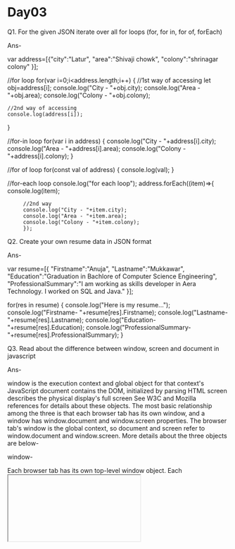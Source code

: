 # Day03

Q1. For the given JSON iterate over all for loops (for, for in, for of, forEach)

Ans-

var address=[{"city":"Latur",
 "area":"Shivaji chowk",
 "colony":"shrinagar colony"
 }];
 
 //for loop
 for(var i=0;i<address.length;i++)
 {
     //1st way of accessing
    let obj=address[i];
    console.log("City - "+obj.city);
    console.log("Area - "+obj.area);
    console.log("Colony - "+obj.colony);

    //2nd way of accessing
    console.log(address[i]);
 }

 //for-in loop
 for(var i in address)
 {
    console.log("City - "+address[i].city);
    console.log("Area - "+address[i].area);
    console.log("Colony - "+address[i].colony);
 }
 
 //for of loop
 for(const val of address)
 {
    console.log(val);
 }
 
 //for-each loop
 console.log("for each loop");
 address.forEach((item)=>{
         console.log(item);
         
         //2nd way
         console.log("City - "+item.city);
         console.log("Area - "+item.area);
         console.log("Colony - "+item.colony);
         });

Q2. Create your own resume data in JSON format

Ans-

var resume=[{
 "Firstname":"Anuja",
 "Lastname":"Mukkawar",
 "Education":"Graduation in Bachlore of Computer Science Engineering",
 "ProfessionalSummary":"I am working as skills developer in Aera Technology. I worked on SQL and Java."
 }];

for(res in resume)
{
    console.log("Here is my resume...");
    console.log("Firstname- "+resume[res].Firstname);
    console.log("Lastname- "+resume[res].Lastname);
    console.log("Education- "+resume[res].Education);
    console.log("ProfessionalSummary- "+resume[res].ProfessionalSummary);
}

Q3. Read about the difference between window, screen and document in javascript

Ans-

window is the execution context and global object for that context's JavaScript
document contains the DOM, initialized by parsing HTML
screen describes the physical display's full screen
See W3C and Mozilla references for details about these objects. The most basic relationship among the three is that each browser tab has its own window, and a window has window.document and window.screen properties. The browser tab's window is the global context, so document and screen refer to window.document and window.screen. More details about the three objects are below-

window-

Each browser tab has its own top-level window object. Each <iframe> (and deprecated <frame>) element has its own window object too, nested within a parent window. Each of these windows gets its own separate global object. window.window always refers to window, but window.parent and window.top might refer to enclosing windows, giving access to other execution contexts. In addition to document and screen described below, window properties include

setTimeout() and setInterval() binding event handlers to a timer
location giving the current URL
history with methods back() and forward() giving the tab's mutable history
navigator describing the browser software.
 
document-
 
Each window object has a document object to be rendered. These objects get confused in part because HTML elements are added to the global object when assigned a unique id. E.g., in the HTML snippet

<body>
  <p id="holyCow"> This is the first paragraph.</p>
</body>

The paragraph element can be referenced by any of the following:

window.holyCow or window["holyCow"]
document.getElementById("holyCow")
document.querySelector("#holyCow")
document.body.firstChild
document.body.children[0]
 
screen-
 
The window object also has a screen object with properties describing the physical display:

screen properties width and height are the full screen

screen properties availWidth and availHeight omit the toolbar

The portion of a screen displaying the rendered document is the viewport in JavaScript, which is potentially confusing because we call an application's portion of the screen a window when talking about interactions with the operating system. The getBoundingClientRect() method of any document element will return an object with top, left, bottom, and right properties describing the location of the element in the viewport.
